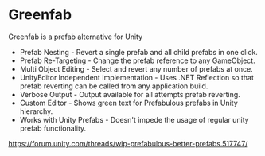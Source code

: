 # Greenfab
Greenfab is a prefab alternative for Unity

* Prefab Nesting - Revert a single prefab and all child prefabs in one click.
* Prefab Re-Targeting - Change the prefab reference to any GameObject.
* Multi Object Editing - Select and revert any number of prefabs at once.
* UnityEditor Independent Implementation - Uses .NET Reflection so that prefab reverting can be called from any application build.
* Verbose Output - Output available for all attempts prefab reverting.
* Custom Editor - Shows green text for Prefabulous prefabs in Unity hierarchy.
* Works with Unity Prefabs - Doesn't impede the usage of regular unity prefab functionality.

https://forum.unity.com/threads/wip-prefabulous-better-prefabs.517747/
